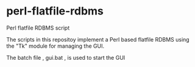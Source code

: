 # perl-flatfile-rdbms
Perl flatfile RDBMS script

The scripts in this repositoy implement a Perl based flatfile RDBMS using the "Tk" module for managing the GUI.

The batch file , gui.bat , is used to start the GUI
